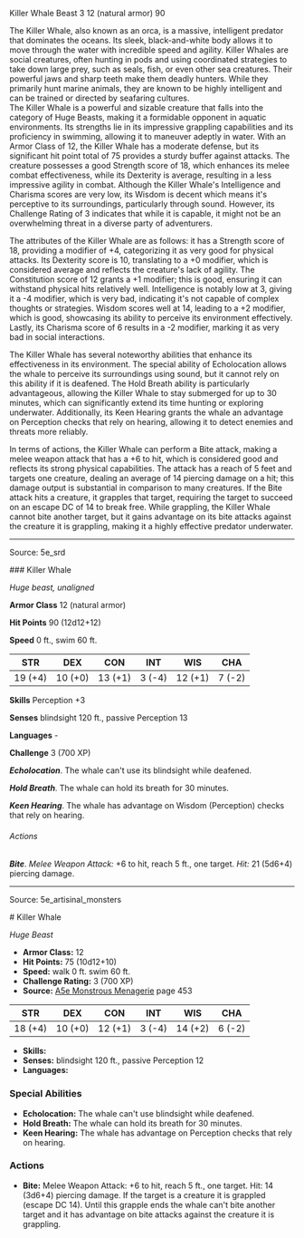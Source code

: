 <MonsterName/>Killer Whale</MonsterName>
<CreatureType/>Beast</CreatureType>
<CR/>3</CR>
<AC/>12 (natural armor)</AC>
<HP/>90</HP>
<summary>The Killer Whale, also known as an orca, is a massive, intelligent predator that dominates the oceans. Its sleek, black-and-white body allows it to move through the water with incredible speed and agility. Killer Whales are social creatures, often hunting in pods and using coordinated strategies to take down large prey, such as seals, fish, or even other sea creatures. Their powerful jaws and sharp teeth make them deadly hunters. While they primarily hunt marine animals, they are known to be highly intelligent and can be trained or directed by seafaring cultures.</summary>

<summary>The Killer Whale is a powerful and sizable creature that falls into the category of Huge Beasts, making it a formidable opponent in aquatic environments. Its strengths lie in its impressive grappling capabilities and its proficiency in swimming, allowing it to maneuver adeptly in water. With an Armor Class of 12, the Killer Whale has a moderate defense, but its significant hit point total of 75 provides a sturdy buffer against attacks. The creature possesses a good Strength score of 18, which enhances its melee combat effectiveness, while its Dexterity is average, resulting in a less impressive agility in combat. Although the Killer Whale's Intelligence and Charisma scores are very low, its Wisdom is decent which means it's perceptive to its surroundings, particularly through sound. However, its Challenge Rating of 3 indicates that while it is capable, it might not be an overwhelming threat in a diverse party of adventurers.</summary>

<detail>

The attributes of the Killer Whale are as follows: it has a Strength score of 18, providing a modifier of +4, categorizing it as very good for physical attacks. Its Dexterity score is 10, translating to a +0 modifier, which is considered average and reflects the creature's lack of agility. The Constitution score of 12 grants a +1 modifier; this is good, ensuring it can withstand physical hits relatively well. Intelligence is notably low at 3, giving it a -4 modifier, which is very bad, indicating it's not capable of complex thoughts or strategies. Wisdom scores well at 14, leading to a +2 modifier, which is good, showcasing its ability to perceive its environment effectively. Lastly, its Charisma score of 6 results in a -2 modifier, marking it as very bad in social interactions.

The Killer Whale has several noteworthy abilities that enhance its effectiveness in its environment. The special ability of Echolocation allows the whale to perceive its surroundings using sound, but it cannot rely on this ability if it is deafened. The Hold Breath ability is particularly advantageous, allowing the Killer Whale to stay submerged for up to 30 minutes, which can significantly extend its time hunting or exploring underwater. Additionally, its Keen Hearing grants the whale an advantage on Perception checks that rely on hearing, allowing it to detect enemies and threats more reliably.

In terms of actions, the Killer Whale can perform a Bite attack, making a melee weapon attack that has a +6 to hit, which is considered good and reflects its strong physical capabilities. The attack has a reach of 5 feet and targets one creature, dealing an average of 14 piercing damage on a hit; this damage output is substantial in comparison to many creatures. If the Bite attack hits a creature, it grapples that target, requiring the target to succeed on an escape DC of 14 to break free. While grappling, the Killer Whale cannot bite another target, but it gains advantage on its bite attacks against the creature it is grappling, making it a highly effective predator underwater.</detail>



---

Source: 5e_srd

<statblock>
### Killer Whale

*Huge beast, unaligned*

**Armor Class** 12 (natural armor)

**Hit Points** 90 (12d12+12)

**Speed** 0 ft., swim 60 ft.

| STR     | DEX     | CON     | INT    | WIS     | CHA    |
|---------|---------|---------|--------|---------|--------|
| 19 (+4) | 10 (+0) | 13 (+1) | 3 (-4) | 12 (+1) | 7 (-2) |

**Skills** Perception +3

**Senses** blindsight 120 ft., passive Perception 13

**Languages** -

**Challenge** 3 (700 XP)

***Echolocation***. The whale can't use its blindsight while deafened.

***Hold Breath***. The whale can hold its breath for 30 minutes.

***Keen Hearing***. The whale has advantage on Wisdom (Perception) checks that rely on hearing.

###### Actions

***Bite***. *Melee Weapon Attack:* +6 to hit, reach 5 ft., one target. *Hit:* 21 (5d6+4) piercing damage.</statblock>




---

Source: 5e_artisinal_monsters

<statblock>
# Killer Whale

*Huge* *Beast*

- **Armor Class:** 12
- **Hit Points:** 75 (10d12+10)
- **Speed:** walk 0 ft. swim 60 ft.
- **Challenge Rating:** 3 (700 XP)
- **Source:** [A5e Monstrous Menagerie](https://enpublishingrpg.com/products/level-up-monstrous-menagerie-a5e) page 453

| STR | DEX | CON | INT | WIS | CHA |
| --- | --- | --- | --- | --- | --- |
| 18 (+4) | 10 (+0) | 12 (+1) | 3 (-4) | 14 (+2) | 6 (-2) |

- **Skills:** 
- **Senses:** blindsight 120 ft., passive Perception 12
- **Languages:** 

### Special Abilities

- **Echolocation:** The whale can't use blindsight while deafened.
- **Hold Breath:** The whale can hold its breath for 30 minutes.
- **Keen Hearing:** The whale has advantage on Perception checks that rely on hearing.

### Actions

- **Bite:** Melee Weapon Attack: +6 to hit, reach 5 ft., one target. Hit: 14 (3d6+4) piercing damage. If the target is a creature  it is grappled (escape DC 14). Until this grapple ends  the whale can't bite another target and it has advantage on bite attacks against the creature it is grappling.


</statblock>


